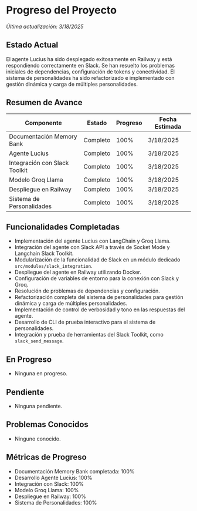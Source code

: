 # Progreso del Proyecto
*Última actualización: 3/18/2025*

## Estado Actual
El agente Lucius ha sido desplegado exitosamente en Railway y está respondiendo correctamente en Slack. Se han resuelto los problemas iniciales de dependencias, configuración de tokens y conectividad. El sistema de personalidades ha sido refactorizado e implementado con gestión dinámica y carga de múltiples personalidades.

## Resumen de Avance
| Componente | Estado | Progreso | Fecha Estimada |
|------------|--------|----------|----------------|
| Documentación Memory Bank | Completo | 100% | 3/18/2025 |
| Agente Lucius | Completo | 100% | 3/18/2025 |
| Integración con Slack Toolkit | Completo | 100% | 3/18/2025 |
| Modelo Groq Llama | Completo | 100% | 3/18/2025 |
| Despliegue en Railway | Completo | 100% | 3/18/2025 |
| Sistema de Personalidades | Completo | 100% | 3/18/2025 |

## Funcionalidades Completadas
- Implementación del agente Lucius con LangChain y Groq Llama.
- Integración del agente con Slack API a través de Socket Mode y Langchain Slack Toolkit.
- Modularización de la funcionalidad de Slack en un módulo dedicado `src/modules/slack_integration`.
- Despliegue del agente en Railway utilizando Docker.
- Configuración de variables de entorno para la conexión con Slack y Groq.
- Resolución de problemas de dependencias y configuración.
- Refactorización completa del sistema de personalidades para gestión dinámica y carga de múltiples personalidades.
- Implementación de control de verbosidad y tono en las respuestas del agente.
- Desarrollo de CLI de prueba interactivo para el sistema de personalidades.
- Integración y prueba de herramientas del Slack Toolkit, como `slack_send_message`.

## En Progreso
- Ninguna en progreso.

## Pendiente
- Ninguna pendiente.

## Problemas Conocidos
- Ninguno conocido.

## Métricas de Progreso
- Documentación Memory Bank completada: 100%
- Desarrollo Agente Lucius: 100%
- Integración con Slack: 100%
- Modelo Groq Llama: 100%
- Despliegue en Railway: 100%
- Sistema de Personalidades: 100%
